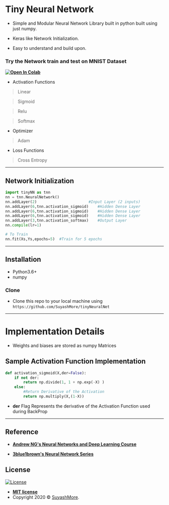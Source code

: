 
# Tiny Neural Network

- Simple and Modular Neural Network Library built in python built using just numpy.

- Keras like Network Initialization.

- Easy to understand and build upon.

### Try the Network train and test on MNIST Dataset

**[![Open In Colab](https://colab.research.google.com/assets/colab-badge.svg)](https://colab.research.google.com/github/SuyashMore/tinyNeuralNet/blob/master/tinyNN-v2.ipynb)**

- Activation Functions

> Linear

> Sigmoid

> Relu

> Softmax

- Optimizer
> Adam

- Loss Functions
> Cross Entropy


---

## Network Initialization 

```python
import tinyNN as tnn
nn = tnn.NeuralNetwork()
nn.addLayer(2)                       #Input Layer (2 inputs)
nn.addLayer(6,tnn.activation_sigmoid)    #Hidden Dense Layer 
nn.addLayer(6,tnn.activation_sigmoid)    #Hidden Dense Layer 
nn.addLayer(6,tnn.activation_sigmoid)    #Hidden Dense Layer 
nn.addLayer(3,tnn.activation_softmax)    #Output Layer 
nn.compile(lr=1)

# To Train 
nn.fit(Xs,Ys,epochs=5)  #Train for 5 epochs
```

---

## Installation

- Python3.6+
- numpy

### Clone

- Clone this repo to your local machine using `https://github.com/SuyashMore/tinyNeuralNet`

---
# Implementation Details
- Weights and biases are stored as numpy Matrices


## Sample Activation Function Implementation

```python
def activation_sigmoid(X,der=False):
    if not der:
        return np.divide(1, 1 + np.exp(-X) )
    else:
        #Return Derivative of the Activation 
        return np.multiply(X,(1-X))
```

- **der** Flag Represents the derivative of the Activation Function used during BackProp

---

## Reference

- **[Andrew NG's Neural Networks and Deep Learning Course](https://www.coursera.org/learn/neural-networks-deep-learning)**

- **[3blue1brown's Neural Network Series](https://www.3blue1brown.com/neural-networks)**


## License

[![License](http://img.shields.io/:license-mit-blue.svg?style=flat-square)](http://badges.mit-license.org)

- **[MIT license](http://opensource.org/licenses/mit-license.php)**
- Copyright 2020 © <a href="https://github.com/SuyashMore" target="_blank">SuyashMore</a>.